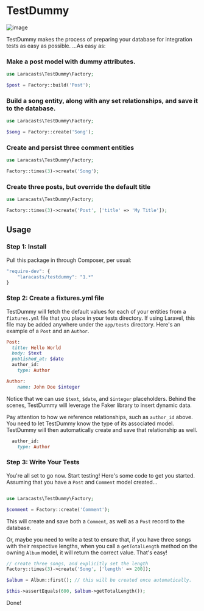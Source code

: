 # TestDummy

![image](https://dl.dropboxusercontent.com/u/774859/GitHub-Repos/testdummy/crashtestdummy.jpg)

TestDummy makes the process of preparing your database for integration tests as easy as possible. ...As easy as:

### Make a post model with dummy attributes.

```php
use Laracasts\TestDummy\Factory;

$post = Factory::build('Post');
```

### Build a song entity, along with any set relationships, and save it to the database.

```php
use Laracasts\TestDummy\Factory;

$song = Factory::create('Song');
```

### Create and persist three comment entities

```php
use Laracasts\TestDummy\Factory;

Factory::times(3)->create('Song');
```

### Create three posts, but override the default title

```php
use Laracasts\TestDummy\Factory;

Factory::times(3)->create('Post', ['title' => 'My Title']);
```

## Usage

### Step 1: Install

Pull this package in through Composer, per usual:

```js
"require-dev": {
    "laracasts/testdummy": "1.*"
}
```

### Step 2: Create a fixtures.yml file

TestDummy will fetch the default values for each of your entities from a `fixtures.yml` file that you place in your tests directory. If using Laravel, this file may be added anywhere under the `app/tests`
directory. Here's an example of a `Post` and an `Author`.

```ruby
Post:
  title: Hello World
  body: $text
  published_at: $date
  author_id:
    type: Author

Author:
    name: John Doe $integer
```

Notice that we can use `$text`, `$date`, and `$integer` placeholders. Behind the scenes, TestDummy will leverage the Faker library to insert dynamic data.

Pay attention to how we reference relationships, such as `author_id` above. You need to let TestDummy know the type of its associated model. TestDummy will then automatically create and save that relationship as well.

```ruby
  author_id:
    type: Author
```

### Step 3: Write Your Tests

You're all set to go now. Start testing! Here's some code to get you started. Assuming that you have a `Post` and `Comment` model created...

```php

use Laracasts\TestDummy\Factory;

$comment = Factory::create('Comment');
```

This will create and save both a `Comment`, as well as a `Post` record to the database.

Or, maybe you need to write a test to ensure that, if you have three songs with their respective lengths, when you call a `getTotalLength` method on the owning `Album` model, it will return the correct value. That's easy!

```php
// create three songs, and explicitly set the length
Factory::times(3)->create('Song', ['length' => 200]);

$album = Album::first(); // this will be created once automatically.

$this->assertEquals(600, $album->getTotalLength());
```

Done!

